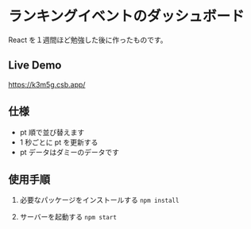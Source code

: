 # ランキングイベントのダッシュボード

React を１週間ほど勉強した後に作ったものです。

## Live Demo

https://k3m5g.csb.app/

## 仕様

- pt 順で並び替えます
- 1 秒ごとに pt を更新する
- pt データはダミーのデータです

## 使用手順

1. 必要なパッケージをインストールする
   `npm install`

2. サーバーを起動する
   `npm start`
